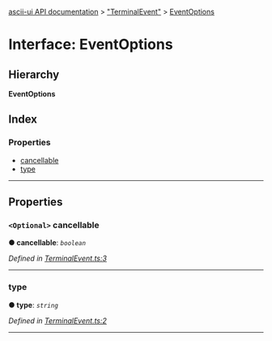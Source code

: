 [ascii-ui API documentation](../README.md) > ["TerminalEvent"](../modules/_terminalevent_.md) > [EventOptions](../interfaces/_terminalevent_.eventoptions.md)

# Interface: EventOptions

## Hierarchy

**EventOptions**

## Index

### Properties

* [cancellable](_terminalevent_.eventoptions.md#cancellable)
* [type](_terminalevent_.eventoptions.md#type)

---

## Properties

<a id="cancellable"></a>

### `<Optional>` cancellable

**● cancellable**: *`boolean`*

*Defined in [TerminalEvent.ts:3](https://github.com/danikaze/ascii-ui/blob/cfe4704/src/TerminalEvent.ts#L3)*

___
<a id="type"></a>

###  type

**● type**: *`string`*

*Defined in [TerminalEvent.ts:2](https://github.com/danikaze/ascii-ui/blob/cfe4704/src/TerminalEvent.ts#L2)*

___

